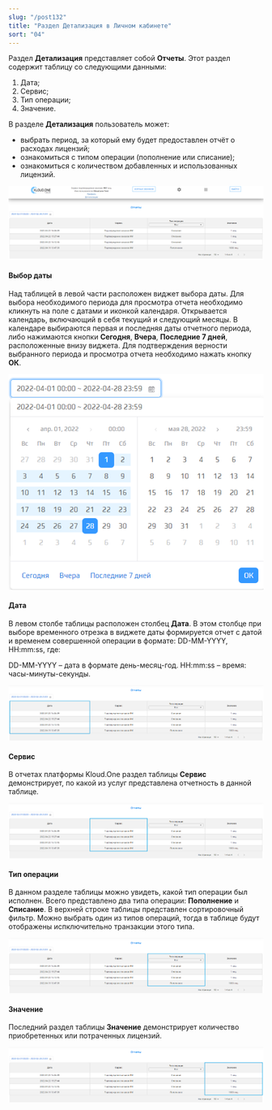 ```yaml
---
slug: "/post132"
title: "Раздел Детализация в Личном кабинете"
sort: "04"
---
```


 Раздел **Детализация** представляет собой **Отчеты**. Этот раздел содержит таблицу со следующими данными:  
1. Дата;  
2. Сервис;  
3. Тип операции;  
4. Значение.  

В разделе **Детализация** пользователь может:  
- выбрать период, за который ему будет предоставлен отчёт о расходах лицензий;  
- ознакомиться с типом операции (пополнение или списание);
- ознакомиться с количеством добавленных и использованных лицензий.

![Картинка](./images_shop/reports_details.png "Виджет выбора отчетного периода")

#### Выбор даты

Над таблицей в левой части расположен виджет выбора даты. Для выбора необходимого периода для просмотра отчета необходимо кликнуть на поле с датами и иконкой календаря. Открывается календарь, включающий в себя текущий и следующий месяцы. В календаре выбираются первая и последняя даты отчетного периода, либо нажимаются кнопки **Сегодня**, **Вчера**, **Последние 7 дней**, расположенные внизу виджета. Для подтверждения верности выбранного периода и просмотра отчета необходимо нажать кнопку **ОК**.

![Картинка](./images_shop/reports_calendar_shop.png "Виджет выбора отчетного периода")

#### Дата

В левом столбе таблицы расположен столбец **Дата**. В этом столбце при выборе временного отрезка в виджете даты формируется отчет с датой и временем совершенной операции в формате: 
DD-MM-YYYY, HH:mm:ss, где:

DD-MM-YYYY – дата в формате день-месяц-год.
HH:mm:ss – время: часы-минуты-секунды.

![Картинка](./images_shop/reports_data.png "Дата в отчетном периоде")

#### Сервис

В отчетах платформы Kloud.One раздел таблицы **Сервис** демонстрирует, по какой из услуг представлена отчетность в данной таблице.

![Картинка](./images_shop/reports_service_shop.png "Сервис в отчетной таблице")

#### Тип операции

В данном разделе таблицы можно увидеть, какой тип операции был исполнен. Всего представлено два типа операции: **Пополнение** и **Списание**. В верхней строке таблицы представлен сортировочный фильтр. Можно выбрать один из типов операций, тогда в таблице будут отображены испключительно транзакции этого типа.

![Картинка](./images_shop/reports_operation_shop.png "Тип операции в отчетной таблице")

#### Значение

Последний раздел таблицы **Значение** демонстрирует количество приобретенных или потраченных лицензий.

![Картинка](./images_shop/reports_unit_time.png "Значение в отчетной таблице")


